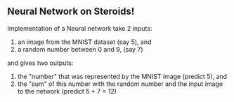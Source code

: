 ## Neural Network on Steroids!
Implementation of a Neural network take 2 inputs:

1. an image from the MNIST dataset (say 5), and
2. a random number between 0 and 9, (say 7)

and gives two outputs:
1. the "number" that was represented by the MNIST image (predict 5), and
2. the "sum" of this number with the random number and the input image to the network (predict 5 + 7 = 12)